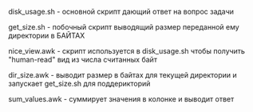 disk_usage.sh - основной скрипт дающий ответ на вопрос задачи

get_size.sh - побочный скрипт выводящий размер переданной ему директории в БАЙТАХ

nice_view.awk - скрипт используется в disk_usage.sh чтобы получить "human-read" вид из числа считанных байт

dir_size.awk - выводит размер в байтах для текущей директории и запускает get_size.sh для поддерикторий

sum_values.awk - суммирует значения в колонке и выводит ответ
